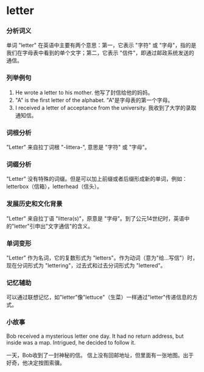 # letter

### 分析词义

  

单词 "letter" 在英语中主要有两个意思：第一，它表示 "字符" 或 "字母"，指的是我们在字母表中看到的单个文字；第二，它表示 "信件"，即通过邮政系统发送的通信。

  

### 列举例句

  

1.  He wrote a letter to his mother. 他写了封信给他的妈妈。
2.  "A" is the first letter of the alphabet. "A"是字母表的第一个字母。
3.  I received a letter of acceptance from the university. 我收到了大学的录取通知信。

  

### 词根分析

  

"Letter" 来自拉丁词根 "-littera-", 意思是 "字符" 或 "字母"。

  

### 词缀分析

  

"Letter" 没有特殊的词缀。但是可以加上前缀或者后缀形成新的单词，例如：letterbox（信箱），letterhead（信头）。

  

### 发展历史和文化背景

  

"Letter" 来自拉丁语 "littera(s)"，原意是 "字母"。到了公元14世纪时，英语中的"letter"引申出"文字通信"的含义。

  

### 单词变形

  

"Letter" 作为名词，它的复数形式为 "letters"。作为动词（意为"给...写信"）时，现在分词形式为 "lettering"，过去式和过去分词形式为 "lettered"。

  

### 记忆辅助

  

可以通过联想记忆，如"letter"像"lettuce"（生菜）一样通过"letter"传递信息的方式。

  

### 小故事

  

Bob received a mysterious letter one day. It had no return address, but inside was a map. Intrigued, he decided to follow it.

  

一天，Bob收到了一封神秘的信。 信上没有回邮地址，但里面有一张地图。出于好奇，他决定按图索骥。
